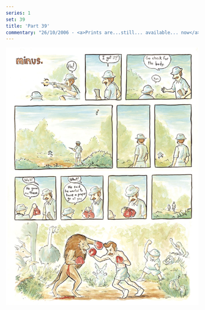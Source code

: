 ```yaml
---
series: 1
set: 39
title: 'Part 39'
commentary: "26/10/2006 - <a>Prints are...still... available... now</a>! I was going to have #37 available today as some people asked for it, but inexplicable problems with the files have stopped me from doing so, so it'll have to wait until next time. As for today's comic! I'll probably take the colors to it again sometime this week.Also it's an idea from a long time ago. So are a bunch of the comics I haven't drawn yet. CAUSE TO WORRY.  I really like the one for 2 weeks from now though, and 6 weeks from now I'm going to take a week off! If anyone was curious about the future. Also <a>there's a livejournal feed</a> for the comic. It has been there for a while I guess? I don't know as I didn't put there but there it is... if you have a livejournal and don't like visiting websites or using standalone RSS readers. I'm lazy and just post the comics there so you'll get none of this needless rambling... until I start adding it in?"
---
```


![](../../../../assets/minus/part-39/minus39.jpg)